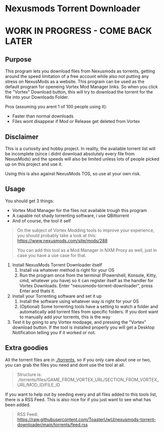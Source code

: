 # Nexusmods Torrent Downloader

# WORK IN PROGRESS - COME BACK LATER

## Purpose
This program lets you download files from Nexusmods as torrents, getting around the speed limitation of a free account while also not putting any stress on NexusMods as a website.
This program can be used as the default program for openeing Vortex Mod Manager links. So when you click the "Vortex" Download button, this will try to download the torrent for the file into your Downloads Folder.

Pros (assuming you arent 1 of 100 people using it):
- Faster than normal downloads
- Files wont disappear if Mod or Release get deleted from Vortex

## Disclaimer

This is a curiosity and hobby project. In reality, the available torrent list will be incomplete (since i didnt download absolutely every file from NexusMods) and the speeds will also be limited unless lots of people picked up on this project and use it.

Using this is also against NexusMods TOS, so use at your own risk.

## Usage
You should get 3 things:
- Vortex Mod Manager for the files not available trough this program
- A capable not shady torrenting software, i use QBittorrent
- And of course, the tool it self

>On the subject of Vortex Modding tools to improve your experience, you should probably take a look at this: https://www.nexusmods.com/site/mods/288
>
>You can add this tool as a Mod Manager in NXM Proxy as well, just in case you have a use case for that.

1. Install NexusMods Torrent Downloader itself
   1. Install via whatever method is right for your OS
   2. Run the program once from the terminal (Powershell, Konsole, Kitty, cmd, whatever you have) so it can register itself as the handler for Vortex Downloads. Enter "nexusmods-torrent-downloader", press Enter and thats it.
2. Install your Torrenting software and set it up
   1. Install the software using whatever way is right for your OS
   2. (Optional) Some torrenting tools have a setting to watch a folder and automatically add torrent files from specific folders. If you dont want to manually add your torrents, this is the way
3. Test it by going to any Vortex modpage, and pressing the "Vortex" download button. If the tool is installed properly you will get a Desktop Notification telling you if it worked or not.

## Extra goodies
All the torrent files are in [./torrents](./torrents/), so if you only care about one or two, you can grab the files you need and dont use the tool at all.
> Structure is: ./torrents/files/GAME_FROM_VORTEX_URL/SECTION_FROM_VORTEX_URL/MOD_ID/FILE_ID

If you want to help out by seeding every and all files added to this tools list, there is a RSS Feed. This is also nice for if you just want to see what has been added.
> RSS Feed: https://raw.githubusercontent.com/ToasterUwU/nexusmods-torrent-downloader/main/torrents/feed.rss
